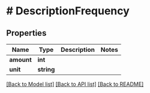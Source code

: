 # # DescriptionFrequency

## Properties

Name | Type | Description | Notes
------------ | ------------- | ------------- | -------------
**amount** | **int** |  | 
**unit** | **string** |  | 

[[Back to Model list]](../../README.md#documentation-for-models) [[Back to API list]](../../README.md#documentation-for-api-endpoints) [[Back to README]](../../README.md)


